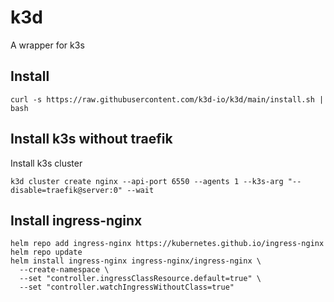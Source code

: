 # k3d

A wrapper for k3s

## Install

```shell
curl -s https://raw.githubusercontent.com/k3d-io/k3d/main/install.sh | bash
```

## Install k3s without traefik

Install k3s cluster

```shell
k3d cluster create nginx --api-port 6550 --agents 1 --k3s-arg "--disable=traefik@server:0" --wait
```

## Install ingress-nginx

```shell
helm repo add ingress-nginx https://kubernetes.github.io/ingress-nginx
helm repo update
helm install ingress-nginx ingress-nginx/ingress-nginx \
  --create-namespace \
  --set "controller.ingressClassResource.default=true" \
  --set "controller.watchIngressWithoutClass=true"
```
